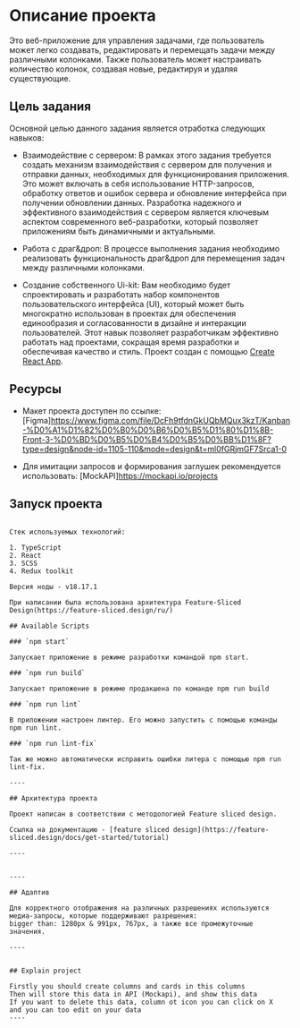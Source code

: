 # Описание проекта

Это веб-приложение для управления задачами, где пользователь может легко создавать, редактировать и перемещать задачи между различными колонками. Также пользователь может настраивать количество колонок, создавая новые, редактируя и удаляя существующие.


## Цель задания

Основной целью данного задания является отработка следующих навыков:
- Взаимодействие с сервером: В рамках этого задания требуется создать механизм взаимодействия с сервером для получения и отправки данных, необходимых для функционирования приложения. Это может включать в себя использование HTTP-запросов, обработку ответов и ошибок сервера и обновление интерфейса при получении обновлении данных. Разработка надежного и эффективного взаимодействия с сервером является ключевым аспектом современного веб-разработки, который позволяет приложениям быть динамичными и актуальными.

- Работа с драг&дроп: В процессе выполнения задания необходимо реализовать функциональность драг&дроп для перемещения задач между различными колонками.

- Создание собственного Ui-kit: Вам необходимо будет спроектировать и  разработать набор компонентов пользовательского интерфейса (UI), который может быть многократно использован в проектах для обеспечения единообразия и согласованности в дизайне и интеракции пользователей. Этот навык позволяет разработчикам эффективно работать над проектами, сокращая время разработки и обеспечивая качество и стиль.
Проект создан с помощью [Create React App](https://github.com/facebook/create-react-app).


## Ресурсы

- Макет проекта доступен по ссылке: [Figma]https://www.figma.com/file/DcFh9tfdnGkUQbMQux3kzT/Kanban-%D0%A1%D1%82%D0%B0%D0%B6%D0%B5%D1%80%D1%8B-Front-3-%D0%BD%D0%B5%D0%B4%D0%B5%D0%BB%D1%8F?type=design&node-id=1105-110&mode=design&t=ml0fGRjmGF7Srca1-0

- Для имитации запросов и формирования заглушек рекомендуется использовать: [MockAPI]https://mockapi.io/projects


## Запуск проекта

```

Стек используемых технологий:

1. TypeScript
2. React
3. SCSS
4. Redux toolkit

Версия ноды - v18.17.1

При написании была использована архитектура Feature-Sliced Design(https://feature-sliced.design/ru/)

## Available Scripts

### `npm start`

Запускает приложение в режиме разработки командой npm start.

### `npm run build`

Запускает приложение в режиме продакшена по команде npm run build

### `npm run lint`

В приложении настроен линтер. Его можно запустить с помощью команды npm run lint.

### `npm run lint-fix`

Так же можно автоматически исправить ошибки литера с помощью npm run lint-fix.

----

## Архитектура проекта

Проект написан в соответствии с методологией Feature sliced design.

Ссылка на документацию - [feature sliced design](https://feature-sliced.design/docs/get-started/tutorial)

----


----

## Адаптив

Для корректного отображения на различных разрешениях используются медиа-запросы, которые поддерживают разрешения:
bigger than: 1280px & 991px, 767px, а также все промежуточные значения.

----


## Explain project

Firstly you should create columns and cards in this columns
Then will store this data in API (Mockapi), and show this data
If you want to delete this data, column ot icon you can click on X
and you can too edit on your data
----